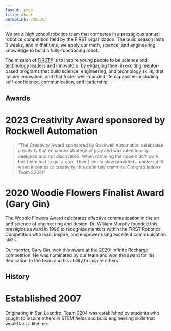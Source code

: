 ```yaml
---
layout: page
title: About
permalink: /about/
---
```


We are a high school robotics team that competes in a prestigious annual robotics competition held by the FIRST 
organization. The build season lasts 6 weeks, and in that time, we apply our math, science, and engineering knowledge to build a fully-functioning robot.

The mission of [FIRST®][first] is to inspire young people to be science and technology leaders and innovators, by engaging them in exciting mentor-based programs that build science, engineering, and technology skills, that inspire innovation, and that foster well-rounded life capabilities including self-confidence, communication, and leadership.

## Awards
# 2023 Creativity Award sponsored by Rockwell Automation
> "The Creativity Award sponsored by Rockwell Automation celebrates creativity that enhances strategy of play and was intentionally designed and not discovered. When ramming the cube didn't work, this team had to get a grip. Their flexible claw provided a universal fit when it comes to creativity, this definitely commits. Congratulations Team 2204!"

# 2020 Woodie Flowers Finalist Award (Gary Gin)
The Woodie Flowers Award celebrates effective communication in the art and science of engineering and design.  Dr. William Murphy founded this prestigious award in 1996 to recognize mentors within the FIRST Robotics Competition who lead, inspire, and empower using excellent communication skills.

Our mentor, Gary Gin, won this award at the 2020: Infinite Recharge competition. He was nominated by our team and won the award for his dedication to the team and his ability to inspire others.
## History
# Established 2007
Originating in San Leandro, Team 2204 was established by students who sought to inspire others in STEM fields and build engineering skills that would last a lifetime.


[first]: /about/first/